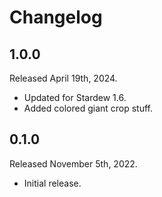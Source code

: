 # Changelog

## 1.0.0
Released April 19th, 2024.

* Updated for Stardew 1.6.
* Added colored giant crop stuff.


## 0.1.0
Released November 5th, 2022.

* Initial release.
